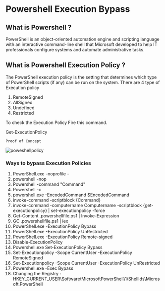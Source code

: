 # Powershell Execution Bypass

What is Powershell ?
-------------------
PowerShell is an object-oriented automation engine and scripting language with an interactive command-line shell that Microsoft developed to help IT professionals configure systems and automate administrative tasks.

What is Powershell Execution Policy ?
---------------------------------------
The PowerShell execution policy is the setting that determines which type of PowerShell scripts (if any) can be run on the system.
There are 4 type of Execution policy
1. RemoteSigned
2. AllSigned
3. Undefined
4. Restricted

To check the Execution Policy Fire this command.

Get-ExecutionPolicy

 ```Proof of Concept```


![poweshellpolicy](https://user-images.githubusercontent.com/42810123/44849436-bdc9ba00-ac77-11e8-8b35-828839ba0a49.JPG)

### Ways to bypass Execution Policies

1. PowerShell.exe -noprofile -
2. powershell -nop
3. Powershell -command "Command"
4. Powershell -c
5. powershell.exe -EncodedCommand $EncodedCommand
6. invoke-command -scriptblock {Command}
7. invoke-command -computername Computername -scriptblock {get-executionpolicy} | set-executionpolicy -force
8. Get-Content .powershellfile.ps1 | Invoke-Expression
9. GC .powershellfile.ps1 | iex
10. PowerShell.exe -ExecutionPolicy Bypass
11. PowerShell.exe -ExecutionPolicy UnRestricted
12. PowerShell.exe -ExecutionPolicy Remote-signed
13. Disable-ExecutionPolicy
14. Powershell.exe Set-ExecutionPolicy Bypass
15. Set-Executionpolicy -Scope CurrentUser -ExecutionPolicy RemoteSigned
16. Set-Executionpolicy -Scope CurrentUser -ExecutionPolicy UnRestricted
17. Powershell.exe -Exec Bypass
17. Changing the Registry : HKEY_CURRENT_USER\Software\MicrosoftPowerShell\1\ShellIds\Microsoft.PowerShell

